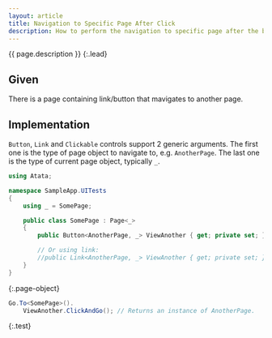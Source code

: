```yaml
---
layout: article
title: Navigation to Specific Page After Click
description: How to perform the navigation to specific page after the button/link click.
---
```


{{ page.description }}
{:.lead}

## Given

There is a page containing link/button that mavigates to another page.

## Implementation

`Button`, `Link` and `Clickable` controls support 2 generic arguments.
The first one is the type of page object to navigate to, e.g. `AnotherPage`.
The last one is the type of current page object, typically `_`.

```cs
using Atata;

namespace SampleApp.UITests
{
    using _ = SomePage;

    public class SomePage : Page<_>
    {
        public Button<AnotherPage, _> ViewAnother { get; private set; }

        // Or using link:
        //public Link<AnotherPage, _> ViewAnother { get; private set; }
    }
}
```
{:.page-object}

```cs
Go.To<SomePage>().
    ViewAnother.ClickAndGo(); // Returns an instance of AnotherPage.
```
{:.test}